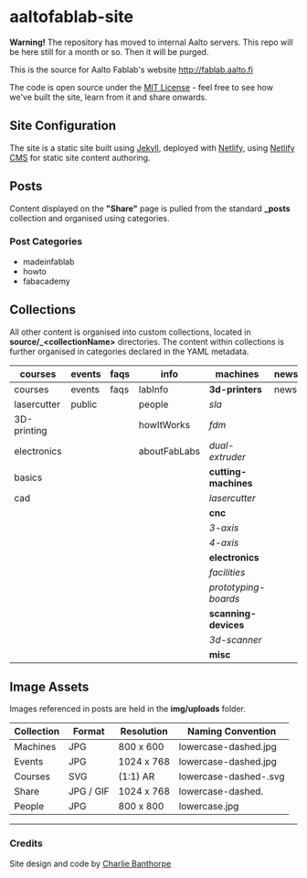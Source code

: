 # aaltofablab-site

**Warning!** The repository has moved to internal Aalto servers. This repo will be here still for a month or so. Then it will be purged.

This is the source for Aalto Fablab's website http://fablab.aalto.fi

The code is open source under the [MIT License](https://github.com/AaltoFablab/aaltofablab-site/blob/master/LICENSE) - feel free to see how we've built the site, learn from it and share onwards.

## Site Configuration
The site is a static site built using [Jekyll](https://jekyllrb.com), deployed with [Netlify](https://www.netlify.com), using [Netlify CMS](https://github.com/netlify/netlify-cms) for static site content authoring.

## Posts

Content displayed on the **"Share"** page is pulled from the standard **_posts** collection and organised using categories.

### Post Categories
- madeinfablab
- howto
- fabacademy

## Collections

All other content is organised into custom collections, located in **source/\_\<collectionName\>** directories. The content within collections is further organised in categories declared in the YAML metadata.

| courses     | events | faqs | info         | machines             | news |
| ----------- | ------ | ---- | ------------ | -------------------- | ---- |
| courses     | events | faqs | labInfo      | **3d-printers**      | news |
| lasercutter | public |      | people       | _sla_                |      |
| 3D-printing |        |      | howItWorks   | _fdm_                |      |
| electronics |        |      | aboutFabLabs | _dual-extruder_      |      |
| basics      |        |      |              | **cutting-machines** |      |
| cad         |        |      |              | _lasercutter_        |      |
|             |        |      |              | **cnc**              |      |
|             |        |      |              | _3-axis_             |      |
|             |        |      |              | _4-axis_             |      |
|             |        |      |              | **electronics**      |      |
|             |        |      |              | _facilities_         |      |
|             |        |      |              | _prototyping-boards_ |      |
|             |        |      |              | **scanning-devices** |      |
|             |        |      |              | _3d-scanner_         |      |
|             |        |      |              | **misc**             |      |

## Image Assets

Images referenced in posts are held in the **img/uploads** folder.

| Collection         | Format       | Resolution     | Naming Convention    |
| ------------------ | ------------ | -------------- | -------------------- |
| Machines           | JPG          | 800 x 600      | lowercase-dashed.jpg |
| Events             | JPG          | 1024 x 768     | lowercase-dashed.jpg |
| Courses            | SVG          | (1:1) AR       | lowercase-dashed-<icon>.svg |
| Share              | JPG / GIF    | 1024 x 768     | lowercase-dashed.<extension> |
| People             | JPG          | 800 x 800      | lowercase.jpg |

---

### Credits
Site design and code by [Charlie Banthorpe](http://www.banthorpe.co)
